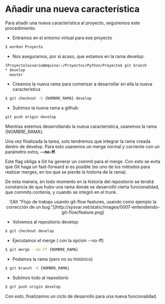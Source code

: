 # Añadir una nueva característica

Para añadir una nueva característica al proyecto, seguiremos este
procedimiento:

 * Entramos en el entorno virtual para ese proyecto
```sh
$ workon Proyecto
```

 * Nos aseguramos, por si acaso, que estamos en la rama develop:
```sh
(Proyecto)usuario@mquina:~/Proyectos/Python/Proyecto$ git branch
* develop
  master
```

 * Creamos la nueva rama para comenzar a desarrollar en ella la nueva
   caracteristica
```sh
$ git checkout -b {NOMBRE_RAMA} develop
```

 * Subimos la nueva rama a github:
```sh
git push origin develop
```


Mientras estemos desarrollando la nueva característica, usaremos la rama {NOMBRE_RAMA}.

Una vez finalizada la tarea, solo tendremos que integrar la rama creada dentro de develop. Para esto usaremos un merge normal y corriente con un parámetro extra, **--no-ff**.

Este flag obliga a Git ha generar un commit para el merge. Con esto se evita que Git haga un fast-forward si es posible (es uno de los métodos para realizar merges, en los que se pierde la historia de la rama).

De esta manera, en todo momento en la historia del repositorio se tendrá constancia de que hubo una rama donde se desarrolló cierta funcionalidad, que commits contenía, y cuando se integró en el trunk.


<center>![Alt "Flujo de trabajo usando git-flow features, usando como ejemplo la corrección de un bug."](http://sysvar.net/static/images/0007-entendiendo-git-flow/feature.png)</center>


 * Volvemos al repositorio develop:
```sh
$ git checkout develop
```

 * Ejecutamos el merge ( con la opcion --no-ff)
```sh
$ git merge --no-ff {NOMBRE_RAMA}
```

 * Podamos la rama (pero no su histórico)
```sh
$ git branch -d {NOMBRE_RAMA}
```

 * Subimos todo al repositorio
```sh
$ git push origin develop
```

Con esto, finalizamos un ciclo de desarrollo para una nueva funcionalidad.
